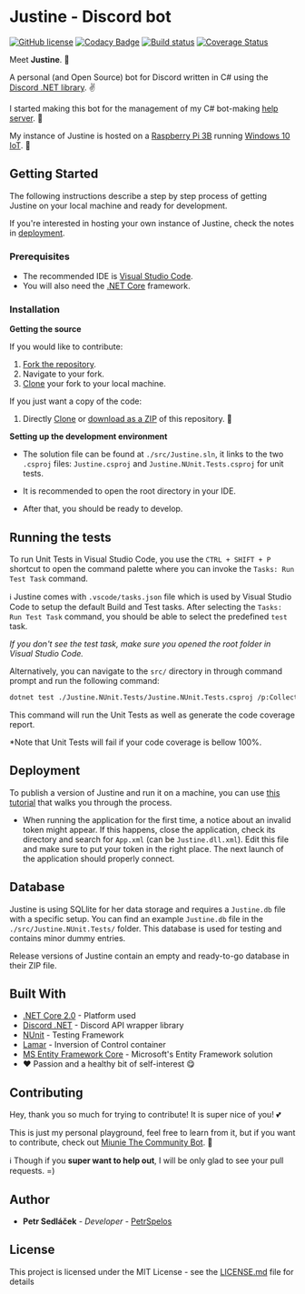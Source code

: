 # Justine - Discord bot

[![GitHub license](https://img.shields.io/badge/license-MIT-blue.svg)](https://github.com/petrspelos/Justine/blob/master/LICENSE)
[![Codacy Badge](https://api.codacy.com/project/badge/Grade/d9c0114f2072429eb520ed02dd2fa966)](https://app.codacy.com/app/petrspelos/Justine?utm_source=github.com&utm_medium=referral&utm_content=petrspelos/Justine&utm_campaign=Badge_Grade_Dashboard)
[![Build status](https://ci.appveyor.com/api/projects/status/5sqa35gu330v6dxc?svg=true)](https://ci.appveyor.com/project/petrspelos/justine)
[![Coverage Status](https://coveralls.io/repos/github/petrspelos/Justine/badge.svg?branch=master)](https://coveralls.io/github/petrspelos/Justine?branch=master)


Meet **Justine**. :woman:

A personal (and Open Source) bot for Discord written in C# using the [Discord .NET library](https://github.com/RogueException/Discord.Net). :v:

I started making this bot for the management of my C# bot-making [help server](https://discord.gg/cGhEZuk). :ghost:

My instance of Justine is hosted on a [Raspberry Pi 3B](https://www.raspberrypi.org/products/raspberry-pi-3-model-b/) running [Windows 10 IoT](https://developer.microsoft.com/en-us/windows/iot). :floppy_disk:

## Getting Started

The following instructions describe a step by step process of getting Justine on your local machine and ready for development.

If you're interested in hosting your own instance of Justine, check the notes in [deployment](#deployment).

### Prerequisites

* The recommended IDE is [Visual Studio Code](https://code.visualstudio.com/).
* You will also need the [.NET Core](https://www.microsoft.com/net/download) framework.

### Installation

**Getting the source**

If you would like to contribute:
1. [Fork the repository](https://help.github.com/articles/fork-a-repo/).
2. Navigate to your fork.
3. [Clone](https://help.github.com/articles/cloning-a-repository/) your fork to your local machine.

If you just want a copy of the code:
1. Directly [Clone](https://help.github.com/articles/cloning-a-repository/) or [download as a ZIP](https://stackoverflow.com/a/6466993) of this repository. :raised_hands:

**Setting up the development environment**

* The solution file can be found at `./src/Justine.sln`, it links to the two `.csproj` files: `Justine.csproj` and `Justine.NUnit.Tests.csproj` for unit tests.

* It is recommended to open the root directory in your IDE.

* After that, you should be ready to develop.

## Running the tests

To run Unit Tests in Visual Studio Code, you use the `CTRL + SHIFT + P` shortcut to open the command palette where you can invoke the `Tasks: Run Test Task` command.

:information_source: Justine comes with `.vscode/tasks.json` file which is used by Visual Studio Code to setup the default Build and Test tasks. After selecting the `Tasks: Run Test Task` command, you should be able to select the predefined `test` task.

_If you don't see the test task, make sure you opened the root folder in Visual Studio Code._

Alternatively, you can navigate to the `src/` directory in through command prompt and run the following command: 
``` bash
dotnet test ./Justine.NUnit.Tests/Justine.NUnit.Tests.csproj /p:CollectCoverage=true /p:Include=[Justine]* /p:Exclude=\"[Justine]Justine.Discord.*,[Justine]Justine.Program,[NUnit3.TestAdapter]*\" /p:CoverletOutputFormat=opencover /p:Threshold=100 /p:ThresholdType=line
```

This command will run the Unit Tests as well as generate the code coverage report.

*Note that Unit Tests will fail if your code coverage is bellow 100%.

## Deployment

To publish a version of Justine and run it on a machine, you can use [this tutorial](https://docs.microsoft.com/en-us/dotnet/core/tools/dotnet-publish?tabs=netcore2x) that walks you through the process.

* When running the application for the first time, a notice about an invalid token might appear. If this happens, close the application, check its directory and search for `App.xml` (can be `Justine.dll.xml`). Edit this file and make sure to put your token in the right place. The next launch of the application should properly connect.

## Database

Justine is using SQLlite for her data storage and requires a `Justine.db` file with a specific setup. You can find an example `Justine.db` file in the `./src/Justine.NUnit.Tests/` folder. This database is used for testing and contains minor dummy entries.

Release versions of Justine contain an empty and ready-to-go database in their ZIP file.

## Built With

* [.NET Core 2.0](https://docs.microsoft.com/en-us/dotnet/core/) - Platform used
* [Discord .NET](https://github.com/RogueException/Discord.Net) - Discord API wrapper library
* [NUnit](https://nunit.org/) - Testing Framework
* [Lamar](https://jasperfx.github.io/lamar/) - Inversion of Control container
* [MS Entity Framework Core](https://docs.microsoft.com/en-us/ef/core/) - Microsoft's Entity Framework solution
* :heart: Passion and a healthy bit of self-interest :yum:

## Contributing

Hey, thank you so much for trying to contribute! It is super nice of you! :two_hearts:

This is just my personal playground, feel free to learn from it, but if you want to contribute, check out [Miunie The Community Bot](https://github.com/petrspelos/Community-Discord-BOT). :yellow_heart:

:information_source: Though if you **super want to help out**, I will be only glad to see your pull requests. =)

## Author

* **Petr Sedláček** - *Developer* - [PetrSpelos](https://github.com/petrspelos)

## License

This project is licensed under the MIT License - see the [LICENSE.md](LICENSE.md) file for details
